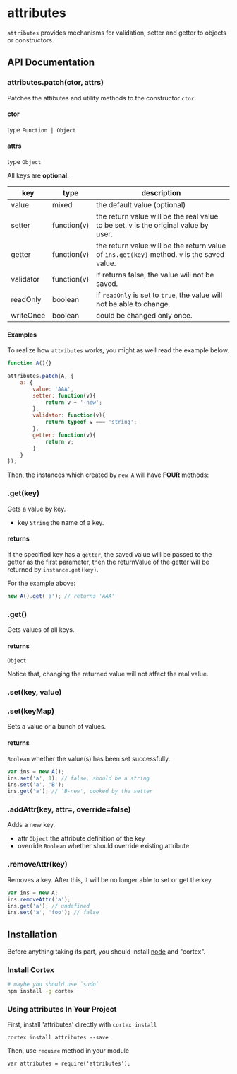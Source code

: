 # attributes

`attributes` provides mechanisms for validation, setter and getter to objects or constructors.


## API Documentation

### attributes.patch(ctor, attrs)

Patches the attibutes and utility methods to the constructor `ctor`.
    
#### ctor

type `Function | Object`

#### attrs

type `Object`

All keys are **optional**.

key       | type          | description
--------- | ------------- | -------------------------
value     | mixed         | the default value (optional)
setter    | function(v)   | the return value will be the real value to be set. `v` is the original value by user.
getter    | function(v)   | the return value will be the return value of `ins.get(key)` method. `v` is the saved value.
validator | function(v)   | if returns false, the value will not be saved.
readOnly  | boolean       | if `readOnly` is set to `true`, the value will not be able to change.
writeOnce | boolean       | could be changed only once.

#### Examples

To realize how `attributes` works, you might as well read the example below.

```js
function A(){}

attributes.patch(A, {
	a: {
		value: 'AAA',
		setter: function(v){
			return v + '-new';
		},
		validator: function(v){
			return typeof v === 'string';
		},
		getter: function(v){
			return v;
		}
	}
});
```

Then, the instances which created by `new A` will have **FOUR** methods:

### .get(key)

Gets a value by key.

- key `String` the name of a key.

#### returns

If the specified key has a `getter`, the saved value will be passed to the getter as the first parameter, then the returnValue of the getter will be returned by `instance.get(key)`.

For the example above:

```js
new A().get('a'); // returns 'AAA'
```

### .get()

Gets values of all keys.

#### returns

`Object`

Notice that, changing the returned value will not affect the real value.

### .set(key, value)
### .set(keyMap)

Sets a value or a bunch of values.

#### returns

`Boolean` whether the value(s) has been set successfully.

```js
var ins = new A();
ins.set('a', 1); // false, should be a string
ins.set('a', 'B');
ins.get('a'); // 'B-new', cooked by the setter
```


### .addAttr(key, attr=, override=false)

Adds a new key.

- attr `Object` the attribute definition of the key
- override `Boolean` whether should override existing attribute.

### .removeAttr(key)

Removes a key. After this, it will be no longer able to set or get the key.

```js
var ins = new A;
ins.removeAttr('a');
ins.get('a'); // undefined
ins.set('a', 'foo'); // false
```

## Installation

Before anything taking its part, you should install [node](http://nodejs.org) and "cortex".

### Install Cortex

```sh
# maybe you should use `sudo`
npm install -g cortex
```

### Using attributes In Your Project

First, install 'attributes' directly with `cortex install`
    
    cortex install attributes --save
    
Then, use `require` method in your module
    
    var attributes = require('attributes');
